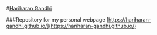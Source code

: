 #[Hariharan Gandhi](http://hariharan-gandhi.github.io/)

###Repository for my personal webpage [https://hariharan-gandhi.github.io/](https://hariharan-gandhi.github.io/)

